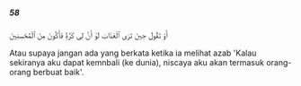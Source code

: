 ##### 58

<span class="ayah">أَوْ تَقُولَ حِينَ تَرَى ٱلْعَذَابَ لَوْ أَنَّ لِى كَرَّةًۭ فَأَكُونَ مِنَ ٱلْمُحْسِنِينَ</span>

<span class="ayah_translation">Atau supaya jangan ada yang berkata ketika ia melihat azab 'Kalau sekiranya aku dapat kemnbali (ke dunia), niscaya aku akan termasuk orang-orang berbuat baik'.</span>
